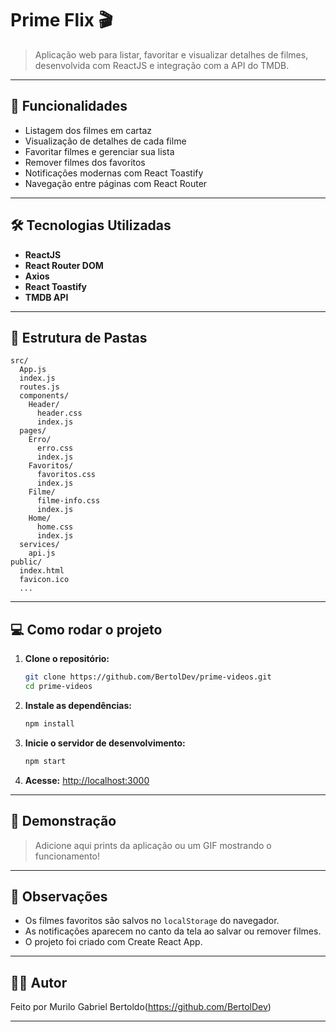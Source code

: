 # Prime Flix 🎬

> Aplicação web para listar, favoritar e visualizar detalhes de filmes, desenvolvida com ReactJS e integração com a API do TMDB.

---

## 🚀 Funcionalidades

- Listagem dos filmes em cartaz
- Visualização de detalhes de cada filme
- Favoritar filmes e gerenciar sua lista
- Remover filmes dos favoritos
- Notificações modernas com React Toastify
- Navegação entre páginas com React Router

---

## 🛠️ Tecnologias Utilizadas

- **ReactJS**
- **React Router DOM**
- **Axios**
- **React Toastify**
- **TMDB API**

---

## 📁 Estrutura de Pastas

```
src/
  App.js
  index.js
  routes.js
  components/
    Header/
      header.css
      index.js
  pages/
    Erro/
      erro.css
      index.js
    Favoritos/
      favoritos.css
      index.js
    Filme/
      filme-info.css
      index.js
    Home/
      home.css
      index.js
  services/
    api.js
public/
  index.html
  favicon.ico
  ...
```

---

## 💻 Como rodar o projeto

1. **Clone o repositório:**

   ```bash
   git clone https://github.com/BertolDev/prime-videos.git
   cd prime-videos
   ```

2. **Instale as dependências:**

   ```bash
   npm install
   ```

3. **Inicie o servidor de desenvolvimento:**

   ```bash
   npm start
   ```

4. **Acesse:** [http://localhost:3000](http://localhost:3000)

---

## 📸 Demonstração

> Adicione aqui prints da aplicação ou um GIF mostrando o funcionamento!

---

## 📝 Observações

- Os filmes favoritos são salvos no `localStorage` do navegador.
- As notificações aparecem no canto da tela ao salvar ou remover filmes.
- O projeto foi criado com Create React App.

---

## 👨‍💻 Autor

Feito por Murilo Gabriel Bertoldo(https://github.com/BertolDev)

---
